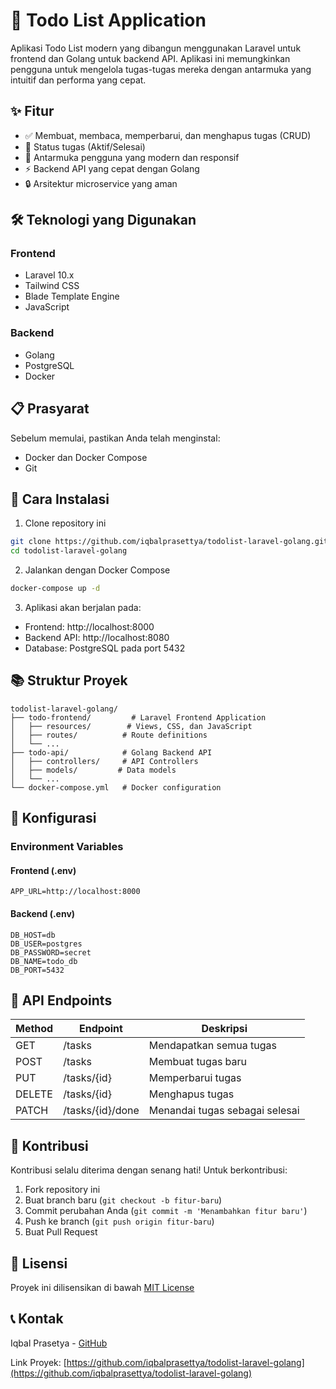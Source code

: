 # 📝 Todo List Application

Aplikasi Todo List modern yang dibangun menggunakan Laravel untuk frontend dan Golang untuk backend API. Aplikasi ini memungkinkan pengguna untuk mengelola tugas-tugas mereka dengan antarmuka yang intuitif dan performa yang cepat.

## ✨ Fitur

- ✅ Membuat, membaca, memperbarui, dan menghapus tugas (CRUD)
- 🔄 Status tugas (Aktif/Selesai)
- 🎨 Antarmuka pengguna yang modern dan responsif
- ⚡ Backend API yang cepat dengan Golang
- 🔒 Arsitektur microservice yang aman

## 🛠️ Teknologi yang Digunakan

### Frontend

- Laravel 10.x
- Tailwind CSS
- Blade Template Engine
- JavaScript

### Backend

- Golang
- PostgreSQL
- Docker

## 📋 Prasyarat

Sebelum memulai, pastikan Anda telah menginstal:

- Docker dan Docker Compose
- Git

## 🚀 Cara Instalasi

1. Clone repository ini

```bash
git clone https://github.com/iqbalprasettya/todolist-laravel-golang.git
cd todolist-laravel-golang
```

2. Jalankan dengan Docker Compose

```bash
docker-compose up -d
```

3. Aplikasi akan berjalan pada:

- Frontend: http://localhost:8000
- Backend API: http://localhost:8080
- Database: PostgreSQL pada port 5432

## 📚 Struktur Proyek

```
todolist-laravel-golang/
├── todo-frontend/         # Laravel Frontend Application
│   ├── resources/        # Views, CSS, dan JavaScript
│   ├── routes/          # Route definitions
│   └── ...
├── todo-api/            # Golang Backend API
│   ├── controllers/     # API Controllers
│   ├── models/         # Data models
│   └── ...
└── docker-compose.yml   # Docker configuration
```

## 🔧 Konfigurasi

### Environment Variables

#### Frontend (.env)

```
APP_URL=http://localhost:8000
```

#### Backend (.env)

```
DB_HOST=db
DB_USER=postgres
DB_PASSWORD=secret
DB_NAME=todo_db
DB_PORT=5432
```

## 📝 API Endpoints

| Method | Endpoint         | Deskripsi                      |
| ------ | ---------------- | ------------------------------ |
| GET    | /tasks           | Mendapatkan semua tugas        |
| POST   | /tasks           | Membuat tugas baru             |
| PUT    | /tasks/{id}      | Memperbarui tugas              |
| DELETE | /tasks/{id}      | Menghapus tugas                |
| PATCH  | /tasks/{id}/done | Menandai tugas sebagai selesai |

## 👥 Kontribusi

Kontribusi selalu diterima dengan senang hati! Untuk berkontribusi:

1. Fork repository ini
2. Buat branch baru (`git checkout -b fitur-baru`)
3. Commit perubahan Anda (`git commit -m 'Menambahkan fitur baru'`)
4. Push ke branch (`git push origin fitur-baru`)
5. Buat Pull Request

## 📄 Lisensi

Proyek ini dilisensikan di bawah [MIT License](LICENSE)

## 📞 Kontak

Iqbal Prasetya - [GitHub](https://github.com/iqbalprasettya)

Link Proyek: [https://github.com/iqbalprasettya/todolist-laravel-golang](https://github.com/iqbalprasettya/todolist-laravel-golang)
